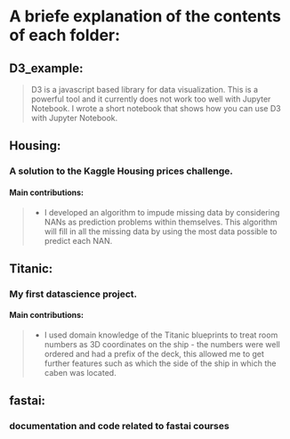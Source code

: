 # A briefe explanation of the contents of each folder:

## D3_example:<br>
> D3 is a javascript based library for data visualization.
  This is a powerful tool and it currently does not work too well with Jupyter Notebook.
  I wrote a short notebook that shows how you can use D3 with Jupyter Notebook.
  

## Housing:<br>
  ### A solution to the Kaggle Housing prices challenge.<br>
  #### Main contributions:<br>
  > - I developed an algorithm to impude missing data by considering NANs as prediction problems within themselves.  This algorithm will fill in all the missing data by using the most data possible to predict each NAN.<br>

## Titanic:<br>
  ### My first datascience project.<br>
  #### Main contributions:<br>
  > - I used domain knowledge of the Titanic blueprints to treat room numbers as 3D coordinates on the ship - the numbers
    were well ordered and had a prefix of the deck, this allowed me to get further features such as which the side of the ship
    in which the caben was located.

## fastai:<br>
  ### documentation and code related to fastai courses

